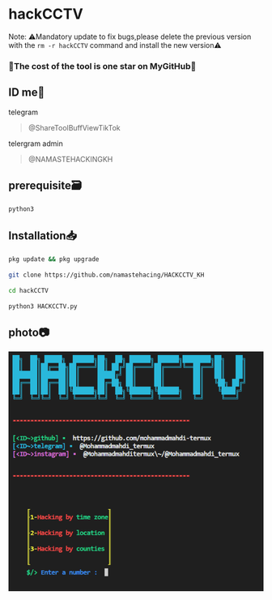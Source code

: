 # hackCCTV

Note: ⚠️Mandatory update to fix bugs,please delete the previous version with the ```rm -r hackCCTV``` command and install the new version⚠️

### 🦭The cost of the tool is one star on MyGitHub🌟

## ID me📧

telegram
>@ShareToolBuffViewTikTok

telergram admin 
>@NAMASTEHACKINGKH



## prerequisite🗃
```bash
python3
```
## Installation📥

```bash
pkg update && pkg upgrade
```

```bash
git clone https://github.com/namastehacing/HACKCCTV_KH
```

```bash
cd hackCCTV
```

```bash
python3 HACKCCTV.py
```


## photo📷

<img src="sc.png"/>
